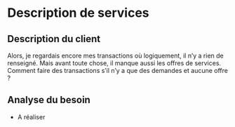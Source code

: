 # Description de services

## Description du client

Alors, je regardais encore mes transactions où logiquement, il n’y a rien de renseigné. Mais avant toute chose, il manque aussi les offres de services. Comment faire des transactions s’il n’y a que des demandes et aucune offre ?

## Analyse du besoin
 * A réaliser
